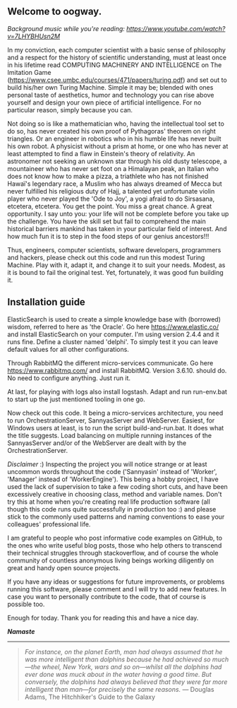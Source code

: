 Welcome to oogway.
-------------

*Background music while you're reading: https://www.youtube.com/watch?v=7LHYBHUsn2M*


In my conviction, each computer scientist with a basic sense of philosophy and a respect for the history of scientific understanding, must at least once in his lifetime read COMPUTING MACHINERY AND INTELLIGENCE on The Imitation Game (https://www.csee.umbc.edu/courses/471/papers/turing.pdf) and set out to build his/her own Turing Machine. Simple it may be; blended with ones personal taste of aesthetics, humor and technology you can rise above yourself and design your own piece of artificial intelligence. For no particular reason, simply because you can.

Not doing so is like a mathematician who, having the intellectual tool set to do so, has never created his own proof of Pythagoras' theorem on right triangles. Or an engineer in robotics who in his humble life has never built his own robot. A physicist without a prism at home, or one who has never at least attempted to find a flaw in Einstein's theory of relativity. An astronomer not seeking an unknown star through his old dusty telescope, a mountaineer who has never set foot on a Himalayan peak, an Italian who does not know how to make a pizza, a triathlete who has not finished Hawaï's legendary race, a Muslim who has always dreamed of Mecca but never fulfilled his religious duty of Hajj, a talented yet unfortunate violin player who never played the 'Ode to Joy', a yogi afraid to do Sirsasana, etcetera, etcetera. You get the point. You miss a great chance. A great opportunity. I say unto you: your life will not be complete before you take up the challenge. You have the skill set but fail to comprehend the main historical barriers mankind has taken in your particular field of interest. And how much fun it is to step in the food steps of our genius ancestors!!!

Thus, engineers, computer scientists, software developers, programmers and hackers, please check out this code and run this modest Turing Machine. Play with it, adapt it, and change it to suit your needs. Modest, as it is bound to fail the original test. Yet, fortunately, it was good fun building it.

Installation guide
------------------

ElasticSearch is used to create a simple knowledge base with (borrowed) wisdom, referred to here as 'the Oracle'. Go here https://www.elastic.co/ and install ElasticSearch on your computer. I'm using version 2.4.4 and it runs fine. Define a cluster named 'delphi'. To simply test it you can leave default values for all other configurations.

Through RabbitMQ the different micro-services communicate. Go here https://www.rabbitmq.com/ and install RabbitMQ. Version 3.6.10. should do. No need to configure anything. Just run it.

At last, for playing with logs also install logstash. Adapt and run run-env.bat to start up the just mentioned tooling in one go.

Now check out this code. It being a micro-services architecture, you need to run OrchestrationServer, SannyasServer and WebServer. Easiest, for Windows users at least, is to run the script build-and-run.bat. It does what the title suggests. Load balancing on multiple running instances of the SannyasServer and/or of the WebServer are dealt with by the OrchestrationServer. 

*Disclaimer* :) 
Inspecting the project you will notice strange or at least uncommon words throughout the code ('Sannyasin' instead of 'Worker', 'Manager' instead of 'WorkerEngine'). This being a hobby project, I have used the lack of supervision to take a few coding short cuts, and have been excessively creative in choosing class, method and variable names. Don't try this at home when you're creating real life production software (all though this code runs quite successfully in production too :) and please stick to the commonly used patterns and naming conventions to ease your colleagues' professional life.

I am grateful to people who post informative code examples on GitHub, to the ones who write useful blog posts, those who help others to transcend their technical struggles through stackoverflow, and of course the whole community of countless anonymous living beings working diligently on great and handy open source projects.

If you have any ideas or suggestions for future improvements, or problems running this software, please comment and I will try to add new features. In case you want to personally contribute to the code, that of course is possible too.

Enough for today. Thank you for reading this and have a nice day.

***Namaste***

----------

> *For instance, on the planet Earth, man had always assumed that he was more intelligent than dolphins because he had achieved so much—the wheel, New York, wars and so on—whilst all the dolphins had ever done was muck about in the water having a good time. But conversely, the dolphins had always believed that they were far more intelligent than man—for precisely the same reasons.* ― Douglas Adams, The Hitchhiker's Guide to the Galaxy


